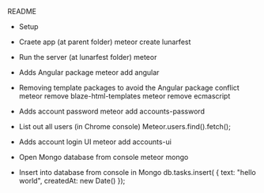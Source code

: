 README


* Setup

* Craete app (at parent folder)
meteor create lunarfest

* Run the server (at lunarfest folder)
meteor

* Adds Angular package
meteor add angular

* Removing template packages to avoid the Angular package conflict 
meteor remove blaze-html-templates 
meteor remove ecmascript 

* Adds account password
meteor add accounts-password

* List out all users (in Chrome console)
Meteor.users.find().fetch();

* Adds account login UI
meteor add accounts-ui

* Open Mongo database from console
meteor mongo

* Insert into database from console in Mongo
db.tasks.insert( { text: "hello world", createdAt: new Date() });



